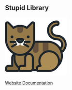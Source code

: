 ## Stupid Library 
<div class="title_screenshot">

![immagine per fare figura](docs/img/Untitled.png)

</div>

[Website Documentation](https://giovisca-github.github.io/stupid_library/)
